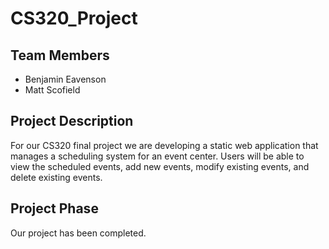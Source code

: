 # CS320_Project
## Team Members
  - Benjamin Eavenson
  - Matt Scofield
## Project Description
  For our CS320 final project we are developing a static web application that manages a scheduling system for an event center.
  Users will be able to view the scheduled events, add new events, modify existing events, and delete existing events.
## Project Phase
  Our project has been completed.
